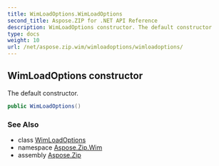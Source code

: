 ```yaml
---
title: WimLoadOptions.WimLoadOptions
second_title: Aspose.ZIP for .NET API Reference
description: WimLoadOptions constructor. The default constructor
type: docs
weight: 10
url: /net/aspose.zip.wim/wimloadoptions/wimloadoptions/
---
```

## WimLoadOptions constructor

The default constructor.

```csharp
public WimLoadOptions()
```

### See Also

* class [WimLoadOptions](../)
* namespace [Aspose.Zip.Wim](../../wimloadoptions/)
* assembly [Aspose.Zip](../../../)


